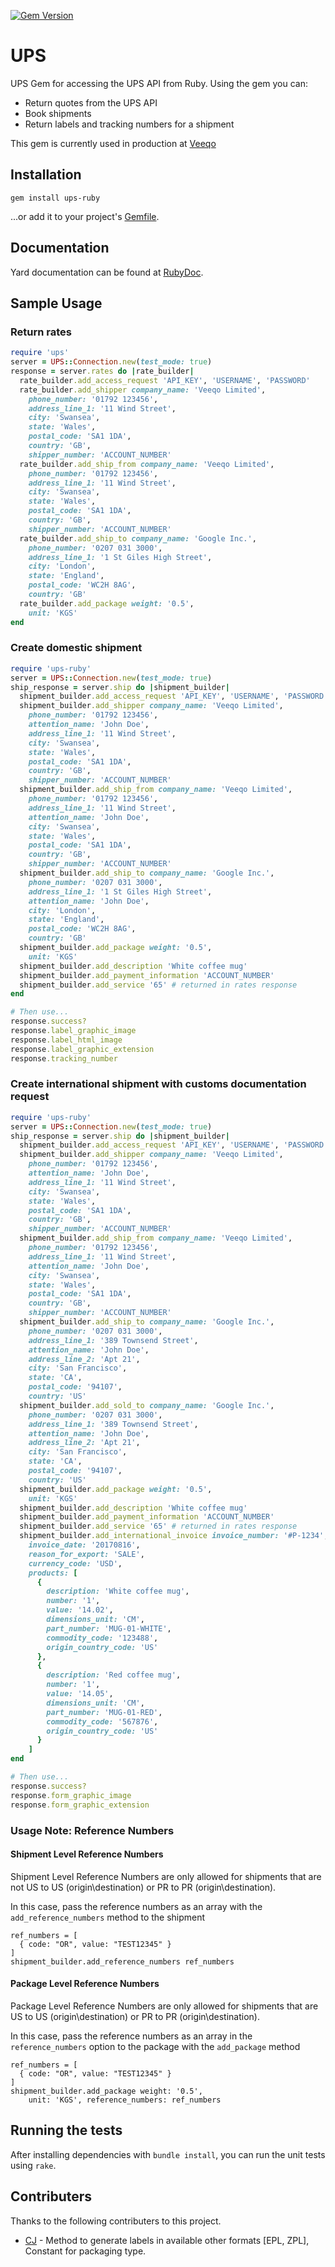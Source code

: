 [![Gem Version](https://img.shields.io/gem/v/ups-ruby.svg?style=flat-square)](http://badge.fury.io/rb/ups-ruby)

# UPS

UPS Gem for accessing the UPS API from Ruby. Using the gem you can:
  - Return quotes from the UPS API
  - Book shipments
  - Return labels and tracking numbers for a shipment

This gem is currently used in production at [Veeqo](http://www.veeqo.com)

## Installation

    gem install ups-ruby

...or add it to your project's [Gemfile](http://bundler.io/).

## Documentation

Yard documentation can be found at [RubyDoc](http://www.rubydoc.info/github/veeqo/ups-ruby).

## Sample Usage

### Return rates

```ruby
require 'ups'
server = UPS::Connection.new(test_mode: true)
response = server.rates do |rate_builder|
  rate_builder.add_access_request 'API_KEY', 'USERNAME', 'PASSWORD'
  rate_builder.add_shipper company_name: 'Veeqo Limited',
    phone_number: '01792 123456',
    address_line_1: '11 Wind Street',
    city: 'Swansea',
    state: 'Wales',
    postal_code: 'SA1 1DA',
    country: 'GB',
    shipper_number: 'ACCOUNT_NUMBER'
  rate_builder.add_ship_from company_name: 'Veeqo Limited',
    phone_number: '01792 123456',
    address_line_1: '11 Wind Street',
    city: 'Swansea',
    state: 'Wales',
    postal_code: 'SA1 1DA',
    country: 'GB',
    shipper_number: 'ACCOUNT_NUMBER'
  rate_builder.add_ship_to company_name: 'Google Inc.',
    phone_number: '0207 031 3000',
    address_line_1: '1 St Giles High Street',
    city: 'London',
    state: 'England',
    postal_code: 'WC2H 8AG',
    country: 'GB'
  rate_builder.add_package weight: '0.5',
    unit: 'KGS'
end
```

### Create domestic shipment
```ruby
require 'ups-ruby'
server = UPS::Connection.new(test_mode: true)
ship_response = server.ship do |shipment_builder|
  shipment_builder.add_access_request 'API_KEY', 'USERNAME', 'PASSWORD'
  shipment_builder.add_shipper company_name: 'Veeqo Limited',
    phone_number: '01792 123456',
    attention_name: 'John Doe',
    address_line_1: '11 Wind Street',
    city: 'Swansea',
    state: 'Wales',
    postal_code: 'SA1 1DA',
    country: 'GB',
    shipper_number: 'ACCOUNT_NUMBER'
  shipment_builder.add_ship_from company_name: 'Veeqo Limited',
    phone_number: '01792 123456',
    address_line_1: '11 Wind Street',
    attention_name: 'John Doe',
    city: 'Swansea',
    state: 'Wales',
    postal_code: 'SA1 1DA',
    country: 'GB',
    shipper_number: 'ACCOUNT_NUMBER'
  shipment_builder.add_ship_to company_name: 'Google Inc.',
    phone_number: '0207 031 3000',
    address_line_1: '1 St Giles High Street',
    attention_name: 'John Doe',
    city: 'London',
    state: 'England',
    postal_code: 'WC2H 8AG',
    country: 'GB'
  shipment_builder.add_package weight: '0.5',
    unit: 'KGS'
  shipment_builder.add_description 'White coffee mug'
  shipment_builder.add_payment_information 'ACCOUNT_NUMBER'
  shipment_builder.add_service '65' # returned in rates response
end
```


```ruby
# Then use...
response.success?
response.label_graphic_image
response.label_html_image
response.label_graphic_extension
response.tracking_number
```

### Create international shipment with customs documentation request
```ruby
require 'ups-ruby'
server = UPS::Connection.new(test_mode: true)
ship_response = server.ship do |shipment_builder|
  shipment_builder.add_access_request 'API_KEY', 'USERNAME', 'PASSWORD'
  shipment_builder.add_shipper company_name: 'Veeqo Limited',
    phone_number: '01792 123456',
    attention_name: 'John Doe',
    address_line_1: '11 Wind Street',
    city: 'Swansea',
    state: 'Wales',
    postal_code: 'SA1 1DA',
    country: 'GB',
    shipper_number: 'ACCOUNT_NUMBER'
  shipment_builder.add_ship_from company_name: 'Veeqo Limited',
    phone_number: '01792 123456',
    address_line_1: '11 Wind Street',
    attention_name: 'John Doe',
    city: 'Swansea',
    state: 'Wales',
    postal_code: 'SA1 1DA',
    country: 'GB',
    shipper_number: 'ACCOUNT_NUMBER'
  shipment_builder.add_ship_to company_name: 'Google Inc.',
    phone_number: '0207 031 3000',
    address_line_1: '389 Townsend Street',
    attention_name: 'John Doe',
    address_line_2: 'Apt 21',
    city: 'San Francisco',
    state: 'CA',
    postal_code: '94107',
    country: 'US'
  shipment_builder.add_sold_to company_name: 'Google Inc.',
    phone_number: '0207 031 3000',
    address_line_1: '389 Townsend Street',
    attention_name: 'John Doe',
    address_line_2: 'Apt 21',
    city: 'San Francisco',
    state: 'CA',
    postal_code: '94107',
    country: 'US'
  shipment_builder.add_package weight: '0.5',
    unit: 'KGS'
  shipment_builder.add_description 'White coffee mug'
  shipment_builder.add_payment_information 'ACCOUNT_NUMBER'
  shipment_builder.add_service '65' # returned in rates response
  shipment_builder.add_international_invoice invoice_number: '#P-1234',
    invoice_date: '20170816',
    reason_for_export: 'SALE',
    currency_code: 'USD',
    products: [
      {
        description: 'White coffee mug',
        number: '1',
        value: '14.02',
        dimensions_unit: 'CM',
        part_number: 'MUG-01-WHITE',
        commodity_code: '123488',
        origin_country_code: 'US'
      },
      {
        description: 'Red coffee mug',
        number: '1',
        value: '14.05',
        dimensions_unit: 'CM',
        part_number: 'MUG-01-RED',
        commodity_code: '567876',
        origin_country_code: 'US'
      }
    ]
end
```

```ruby
# Then use...
response.success?
response.form_graphic_image
response.form_graphic_extension
```

### Usage Note: Reference Numbers

#### Shipment Level Reference Numbers
Shipment Level Reference Numbers are only allowed for shipments that are not US to US (origin\destination) or PR to PR (origin\destination).

In this case, pass the reference numbers as an array with the `add_reference_numbers` method
to the shipment

```
ref_numbers = [
  { code: "OR", value: "TEST12345" }
]
shipment_builder.add_reference_numbers ref_numbers
```

#### Package Level Reference Numbers
Package Level Reference Numbers are only allowed for shipments that are US to US (origin\destination) or PR to PR (origin\destination).

In this case, pass the reference numbers as an array in the `reference_numbers` option
to the package with the `add_package` method

```
ref_numbers = [
  { code: "OR", value: "TEST12345" }
]
shipment_builder.add_package weight: '0.5',
    unit: 'KGS', reference_numbers: ref_numbers
```

## Running the tests

After installing dependencies with `bundle install`, you can run the unit tests using `rake`.

## Contributers

Thanks to the following contributers to this project.

  - [CJ](https://github.com/chirag7jain) - Method to generate labels in available other formats [EPL, ZPL], Constant for packaging type.
